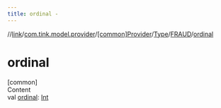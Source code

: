 ```yaml
---
title: ordinal -
---
```

//[link](../../../../index.md)/[com.tink.model.provider](../../../index.md)/[[common]Provider](../../index.md)/[Type](../index.md)/[FRAUD](index.md)/[ordinal](ordinal.md)



# ordinal  
[common]  
Content  
val [ordinal](ordinal.md): [Int](https://kotlinlang.org/api/latest/jvm/stdlib/kotlin/-int/index.html)  



